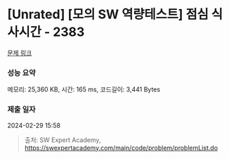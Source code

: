 # [Unrated] [모의 SW 역량테스트] 점심 식사시간 - 2383 

[문제 링크](https://swexpertacademy.com/main/code/problem/problemDetail.do?contestProbId=AV5-BEE6AK0DFAVl) 

### 성능 요약

메모리: 25,360 KB, 시간: 165 ms, 코드길이: 3,441 Bytes

### 제출 일자

2024-02-29 15:58



> 출처: SW Expert Academy, https://swexpertacademy.com/main/code/problem/problemList.do